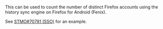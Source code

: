 This can be used to count the number of distinct Firefox accounts using the history sync engine on Firefox for Android (Fenix).

See [STMO#70781 (SSO)](https://sql.telemetry.mozilla.org/queries/70781/?p_org_mozilla_fenix=org_mozilla_firefox) for an example.
